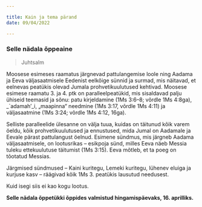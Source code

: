 ```yaml
---

title: Kain ja tema pärand  
date: 09/04/2022  

---
```


### Selle nädala õppeaine

> <p>Juhtsalm</p>

Moosese esimeses raamatus järgnevad pattulangemise loole ning Aadama ja Eeva väljasaatmisele Eedenist eelkõige sünnid ja surmad, mis näitavad, et eelnevas peatükis olevad Jumala prohvetikuulutused kehtivad. Moosese esimese raamatu 3. ja 4. ptk on paralleelpeatükid, mis sisaldavad palju ühiseid teemasid ja sõnu: patu kirjeldamine (1Ms 3:6–8; võrdle 1Ms 4:8ga), _`adamah’_i, „maapinna“ needmine (1Ms 3:17, võrdle 1Ms 4:11) ja väljasaatmine (1Ms 3:24; võrdle 1Ms 4:12, 16ga).

Selliste paralleelide ülesanne on välja tuua, kuidas on täitunud kõik varem öeldu, kõik prohvetikuulutused ja ennustused, mida Jumal on Aadamale ja Eevale pärast pattulangust öelnud. Esimene sündmus, mis järgneb Aadama väljasaatmisele, on lootusrikas – esikpoja sünd, milles Eeva näeb Messia tuleku ettekuulutuse täitumist (1Ms 3:15). Eeva mõtleb, et ta poeg on tõotatud Messias.

Järgmised sündmused – Kaini kuritegu, Lemeki kuritegu, lühenev eluiga ja kurjuse kasv – räägivad kõik 1Ms 3. peatükis lausutud needusest.

Kuid isegi siis ei kao kogu lootus.

__Selle nädala õppetükki õppides valmistud hingamispäevaks, 16. aprilliks.__